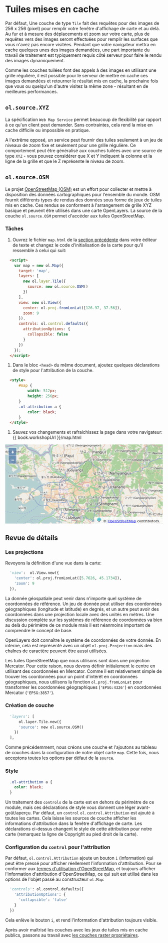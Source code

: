 # Tuiles mises en cache

Par défaut, Une couche de type `Tile` fait des requêtes pour des images de 256 x 256 (pixel) pour remplir votre fenêtre d'affichage de carte et au delà. Au fur et à mesure des déplacements et zoom sur votre carte, plus de requêtes vers des images seront effectuées pour remplir les surfaces que vous n'avez pas encore visitées. Pendant que votre navigateur mettra en cache quelques unes des images demandées, une part importante du travail de traitement est typiquement requis côté serveur pour faire le rendu des images dynamiquement.

Comme les couches tuilées font des appels à des images en utilisant une grille régulière, il est possible pour le serveur de mettre en cache ces images demandées et retourner le résultat mis en cache, la prochaine fois que vous ou quelqu'un d'autre visitez la même zone - résultant en de meilleures performances.

## `ol.source.XYZ`

La spécification `Web Map Service` permet beaucoup de flexibilité par rapport à ce qu'un client peut demander. Sans contraintes, cela rend la mise en cache difficile ou impossible en pratique.

A l'extrême opposé, un service peut fournir des tuiles seulement à un jeu de niveaux de zoom fixe et seulement pour une grille régulière. Ce comportement peut être généralisé aux couches tuilées avec une source  de type `XYZ` - vous pouvez considérer que X et Y indiquent la colonne et la ligne de la grille et que le Z représente le niveau de zoom.

## `ol.source.OSM`

Le projet [OpenStreetMap (OSM)](http://www.openstreetmap.org/) est un effort  pour collecter et mettre à disposition des données cartographiques pour l'ensemble du monde. OSM fournit différents types de rendus des données sous forme de jeux de tuiles mis en cache. Ces rendus se conforment à l'arrangement de grille XYZ basique et peuvent être utilisés dans une carte OpenLayers. La source de la couche `ol.source.OSM` permet d'accéder aux tuiles OpenStreetMap.

### Tâches

1. Ouvrez le fichier `map.html` de la [section précédente](wms.md) dans votre éditeur de texte et changez le code d'initialisation de la carte pour qu'il ressemble à celui qui suit:

  ```html
    <script>
      var map = new ol.Map({
        target: 'map',
        layers: [
          new ol.layer.Tile({
            source: new ol.source.OSM()
          })
        ],
        view: new ol.View({
          center: ol.proj.fromLonLat([126.97, 37.56]),
          zoom: 9
        }),
        controls: ol.control.defaults({
          attributionOptions: {
            collapsible: false
          }
        })
      });
    </script>
  ```

1. Dans le bloc `<head>` du même document, ajoutez quelques déclarations de style pour l'attribution de la couche.

  ```html
    <style>
        #map {
            width: 512px;
            height: 256px;
        }
        .ol-attribution a {
            color: black;
        }
    </style>
  ```

1. Sauvez vos changements et rafraichissez la page dans votre navigateur: {{ book.workshopUrl }}/map.html

  ![Une couche tuilée avec une source de type OSM](cached1.png)

## Revue de détails

### Les projections

Revoyons la définition d'une vue dans la carte:

```python
  'view':  ol.View.new({
    'center': ol.proj.fromLonLat([5.7626, 45.1734]),
    'zoom': 9
  }),
```

La donnée géospatiale peut venir dans n'importe quel système de coordonnées de référence. Un jeu de donnée peut utiliser des coordonnées géographiques (longitude et latitude) en degrés, et un autre peut avoir des coordonnées dans une projection locale avec des unités en mètres. Une discussion complète sur les systèmes de référence de coordonnées va bien au delà du périmètre de ce module mais il est néanmoins important de comprendre le concept de base.

OpenLayers doit connaître le système de coordonnées de votre donnée. En interne, cela est représenté avec un objet `ol.proj.Projection` mais des chaînes de caractère peuvent être aussi utilisées.

Les tuiles OpenStreetMap que nous utilisons sont dans une projection Mercator. Pour cette raison, nous devons définir initialement le centre en utilisant des coordonnées en Mercator. Comme il est relativement simple de trouver les coordonnées pour un point d'intérêt en coordonnées géographiques, nous utilisons la fonction `ol.proj.fromLonLat` pour transformer les coordonnées géographiques (`'EPSG:4326'`) en coordonnées Mercator (`'EPSG:3857'`).

### Création de couche

```python
  'layers': [
      ol.layer.Tile.new({
      'source': new ol.source.OSM()
    })
  ],
```

Comme précédemment, nous créons une couche et l'ajoutons au tableau de couches dans la configuration de notre objet carte `map`. Cette fois, nous acceptons toutes les options par défaut de la `source`.

### Style

```css
  .ol-attribution a {
    color: black;
  }
```

Un traitement des `controls` de la carte est en dehors du périmètre de ce module, mais ces déclarations de style vous donnent une léger avant-goût/aperçu. Par défaut, un `control` `ol.control.Attribution` est ajouté à toutes les cartes. Cela laisse les sources de couche afficher les informations d'attribution dans la fenêtre d'affichage de carte. Les déclarations ci-dessus changent le style de cette attribution pour notre carte (remarquez la ligne de Copyright au pied droit de la carte).

### Configuration du `control` pour l'attribution

Par défaut, `ol.control.Attribution` ajoute un bouton `i` (information) qui peut être pressé pour afficher réellement l'information d'attribution. Pour se conformer aux [termes d'utilisation d'OpenStreetMap](http://wiki.openstreetmap.org/wiki/FR:Questions_fr%C3%A9quentes_l%C3%A9gales), et toujours afficher l'information d'attribution d'OpenStreetMap, ce qui suit est utilisé dans les options de l'objet passé au constructeur `ol.Map`:

```python
  'controls': ol.control.defaults({
    'attributionOptions': {
      'collapsible': 'false'
    }
  })
```

Cela enlève le bouton `i`, et rend l'information d'attribution toujours visible.

Après avoir maîtrisé les couches avec les jeux de tuiles mis en cache publics, passons au travail avec [les couches raster propriétaires](proprietary.md).
